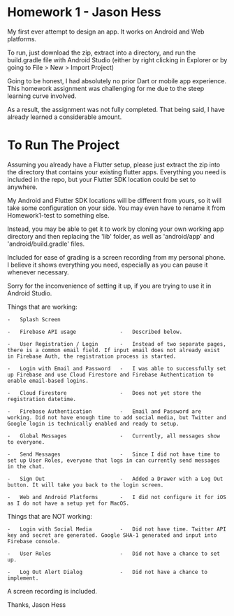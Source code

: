 # Homework 1    -    Jason Hess

My first ever attempt to design an app. It works on Android and Web platforms.

To run, just download the zip, extract into a directory, and run the build.gradle file with Android Studio (either by right clicking in Explorer or by going to File > New > Import Project)

Going to be honest, I had absolutely no prior Dart or mobile app experience. This homework assignment was challenging for me due to the steep learning curve involved.

As a result, the assignment was not fully completed. That being said, I have already learned a considerable amount.

# To Run The Project

Assuming you already have a Flutter setup, please just extract the zip into the directory that contains your existing flutter apps. Everything you need is included in the repo, but your Flutter SDK location could be set to anywhere.

My Android and Flutter SDK locations will be different from yours, so it will take some configuration on your side. You may even have to rename it from Homework1-test to something else.

Instead, you may be able to get it to work by cloning your own working app directory and then replacing the 'lib' folder, as well as 'android/app' and 'android/build.gradle' files.

Included for ease of grading is a screen recording from my personal phone. I believe it shows everything you need, especially as you can pause it whenever necessary.

Sorry for the inconvenience of setting it up, if you are trying to use it in Android Studio.

Things that are working: 

    -   Splash Screen
    
    -   Firebase API usage              -   Described below.
    
    -   User Registration / Login       -   Instead of two separate pages, there is a common email field. If input email does not already exist in Firebase Auth, the registration process is started.
    
    -   Login with Email and Password   -   I was able to successfully set up Firebase and use Cloud Firestore and Firebase Authentication to enable email-based logins.
    
    -   Cloud Firestore                 -   Does not yet store the registration datetime.
    
    -   Firebase Authentication         -   Email and Password are working. Did not have enough time to add social media, but Twitter and Google login is technically enabled and ready to setup.
    
    -   Global Messages                 -   Currently, all messages show to everyone.
    
    -   Send Messages                   -   Since I did not have time to set up User Roles, everyone that logs in can currently send messages in the chat.
    
    -   Sign Out                        -   Added a Drawer with a Log Out button. It will take you back to the login screen.
    
    -   Web and Android Platforms       -   I did not configure it for iOS as I do not have a setup yet for MacOS.
   
    
    
Things that are NOT working:

    -   Login with Social Media         -   Did not have time. Twitter API key and secret are generated. Google SHA-1 generated and input into Firebase console.
    
    -   User Roles                      -   Did not have a chance to set up.
    
    -   Log Out Alert Dialog            -   Did not have a chance to implement. 
    
    
A screen recording is included.

Thanks,
Jason Hess